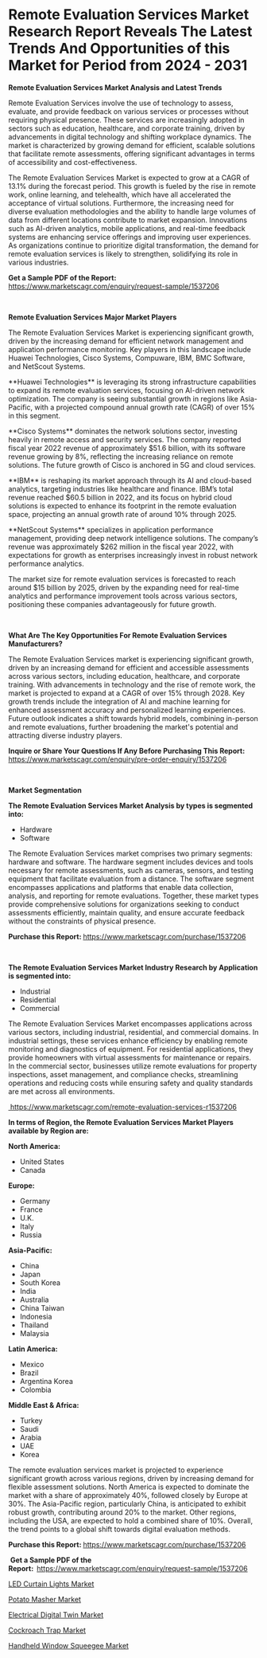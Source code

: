 <p><h1>Remote Evaluation Services Market Research Report Reveals The Latest Trends And Opportunities of this Market for Period from 2024 - 2031</h1></p><p><strong>Remote Evaluation Services Market Analysis and Latest Trends</strong></p>
<p><p>Remote Evaluation Services involve the use of technology to assess, evaluate, and provide feedback on various services or processes without requiring physical presence. These services are increasingly adopted in sectors such as education, healthcare, and corporate training, driven by advancements in digital technology and shifting workplace dynamics. The market is characterized by growing demand for efficient, scalable solutions that facilitate remote assessments, offering significant advantages in terms of accessibility and cost-effectiveness.</p><p>The Remote Evaluation Services Market is expected to grow at a CAGR of 13.1% during the forecast period. This growth is fueled by the rise in remote work, online learning, and telehealth, which have all accelerated the acceptance of virtual solutions. Furthermore, the increasing need for diverse evaluation methodologies and the ability to handle large volumes of data from different locations contribute to market expansion. Innovations such as AI-driven analytics, mobile applications, and real-time feedback systems are enhancing service offerings and improving user experiences. As organizations continue to prioritize digital transformation, the demand for remote evaluation services is likely to strengthen, solidifying its role in various industries.</p></p>
<p><strong>Get a Sample PDF of the Report:&nbsp;</strong> <a href="https://www.marketscagr.com/enquiry/request-sample/1537206?utm_campaign=1259&utm_medium=2&utm_source=Github&utm_content=ia&utm_term=29092024&utm_id=remote-evaluation-services">https://www.marketscagr.com/enquiry/request-sample/1537206</a></p>
<p>&nbsp;</p>
<p><strong>Remote Evaluation Services Major Market Players</strong></p>
<p><p>The Remote Evaluation Services Market is experiencing significant growth, driven by the increasing demand for efficient network management and application performance monitoring. Key players in this landscape include Huawei Technologies, Cisco Systems, Compuware, IBM, BMC Software, and NetScout Systems.</p><p>**Huawei Technologies** is leveraging its strong infrastructure capabilities to expand its remote evaluation services, focusing on AI-driven network optimization. The company is seeing substantial growth in regions like Asia-Pacific, with a projected compound annual growth rate (CAGR) of over 15% in this segment.</p><p>**Cisco Systems** dominates the network solutions sector, investing heavily in remote access and security services. The company reported fiscal year 2022 revenue of approximately $51.6 billion, with its software revenue growing by 8%, reflecting the increasing reliance on remote solutions. The future growth of Cisco is anchored in 5G and cloud services.</p><p>**IBM** is reshaping its market approach through its AI and cloud-based analytics, targeting industries like healthcare and finance. IBM’s total revenue reached $60.5 billion in 2022, and its focus on hybrid cloud solutions is expected to enhance its footprint in the remote evaluation space, projecting an annual growth rate of around 10% through 2025.</p><p>**NetScout Systems** specializes in application performance management, providing deep network intelligence solutions. The company’s revenue was approximately $262 million in the fiscal year 2022, with expectations for growth as enterprises increasingly invest in robust network performance analytics.</p><p>The market size for remote evaluation services is forecasted to reach around $15 billion by 2025, driven by the expanding need for real-time analytics and performance improvement tools across various sectors, positioning these companies advantageously for future growth.</p></p>
<p>&nbsp;</p>
<p><strong>What Are The Key Opportunities For Remote Evaluation Services Manufacturers?</strong></p>
<p><p>The Remote Evaluation Services market is experiencing significant growth, driven by an increasing demand for efficient and accessible assessments across various sectors, including education, healthcare, and corporate training. With advancements in technology and the rise of remote work, the market is projected to expand at a CAGR of over 15% through 2028. Key growth trends include the integration of AI and machine learning for enhanced assessment accuracy and personalized learning experiences. Future outlook indicates a shift towards hybrid models, combining in-person and remote evaluations, further broadening the market's potential and attracting diverse industry players.</p></p>
<p><strong>Inquire or Share Your Questions If Any Before Purchasing This Report:</strong> <a href="https://www.marketscagr.com/enquiry/pre-order-enquiry/1537206?utm_campaign=1259&utm_medium=2&utm_source=Github&utm_content=ia&utm_term=29092024&utm_id=remote-evaluation-services">https://www.marketscagr.com/enquiry/pre-order-enquiry/1537206</a></p>
<p>&nbsp;</p>
<p><strong>Market Segmentation</strong></p>
<p><strong>The Remote Evaluation Services Market Analysis by types is segmented into:</strong></p>
<p><ul><li>Hardware</li><li>Software</li></ul></p>
<p><p>The Remote Evaluation Services market comprises two primary segments: hardware and software. The hardware segment includes devices and tools necessary for remote assessments, such as cameras, sensors, and testing equipment that facilitate evaluation from a distance. The software segment encompasses applications and platforms that enable data collection, analysis, and reporting for remote evaluations. Together, these market types provide comprehensive solutions for organizations seeking to conduct assessments efficiently, maintain quality, and ensure accurate feedback without the constraints of physical presence.</p></p>
<p><strong>Purchase this Report:&nbsp;</strong><a href="https://www.marketscagr.com/purchase/1537206?utm_campaign=1259&utm_medium=2&utm_source=Github&utm_content=ia&utm_term=29092024&utm_id=remote-evaluation-services">https://www.marketscagr.com/purchase/1537206</a></p>
<p>&nbsp;</p>
<p><strong>The Remote Evaluation Services Market Industry Research by Application is segmented into:</strong></p>
<p><ul><li>Industrial</li><li>Residential</li><li>Commercial</li></ul></p>
<p><p>The Remote Evaluation Services Market encompasses applications across various sectors, including industrial, residential, and commercial domains. In industrial settings, these services enhance efficiency by enabling remote monitoring and diagnostics of equipment. For residential applications, they provide homeowners with virtual assessments for maintenance or repairs. In the commercial sector, businesses utilize remote evaluations for property inspections, asset management, and compliance checks, streamlining operations and reducing costs while ensuring safety and quality standards are met across all environments.</p></p>
<p><a href="https://www.marketscagr.com/remote-evaluation-services-r1537206?utm_campaign=1259&utm_medium=2&utm_source=Github&utm_content=ia&utm_term=29092024&utm_id=remote-evaluation-services">&nbsp;https://www.marketscagr.com/remote-evaluation-services-r1537206</a></p>
<p><strong>In terms of Region, the Remote Evaluation Services Market Players available by Region are:</strong></p>
<p>
    <p> <strong> North America: </strong>
        <ul>
            <li>United States</li>
            <li>Canada</li>
        </ul>
        </p> 
    <p> <strong> Europe: </strong>
        <ul>
            <li>Germany</li>
            <li>France</li>
            <li>U.K.</li>
            <li>Italy</li>
            <li>Russia</li>
        </ul>
        </p> 
    <p> <strong> Asia-Pacific: </strong>
        <ul>
            <li>China</li>
            <li>Japan</li>
            <li>South Korea</li>
            <li>India</li>
            <li>Australia</li>
            <li>China Taiwan</li>
            <li>Indonesia</li>
            <li>Thailand</li>
            <li>Malaysia</li>
        </ul>
        </p> 
    <p> <strong> Latin America: </strong>
        <ul>
            <li>Mexico</li>
            <li>Brazil</li>
            <li>Argentina Korea</li>
            <li>Colombia</li>
        </ul>
        </p> 
    <p> <strong> Middle East & Africa: </strong>
        <ul>
            <li>Turkey</li>
            <li>Saudi</li>
            <li>Arabia</li>
            <li>UAE</li>
            <li>Korea</li>
        </ul>
    </p>
    </p>
<p><p>The remote evaluation services market is projected to experience significant growth across various regions, driven by increasing demand for flexible assessment solutions. North America is expected to dominate the market with a share of approximately 40%, followed closely by Europe at 30%. The Asia-Pacific region, particularly China, is anticipated to exhibit robust growth, contributing around 20% to the market. Other regions, including the USA, are expected to hold a combined share of 10%. Overall, the trend points to a global shift towards digital evaluation methods.</p></p>
<p><strong>Purchase this Report: </strong><a href="https://www.marketscagr.com/purchase/1537206?utm_campaign=1259&utm_medium=2&utm_source=Github&utm_content=ia&utm_term=29092024&utm_id=remote-evaluation-services">https://www.marketscagr.com/purchase/1537206</a></p>
<p>&nbsp;<strong>Get a Sample PDF of the Report:&nbsp;&nbsp;</strong><a href="https://www.marketscagr.com/enquiry/request-sample/1537206?utm_campaign=1259&utm_medium=2&utm_source=Github&utm_content=ia&utm_term=29092024&utm_id=remote-evaluation-services">https://www.marketscagr.com/enquiry/request-sample/1537206</a></p>
<p><strong></strong></p>
<p><p><a href="https://issuu.com/reportprime-2/docs/led-curtain-lights-market-size-2030_c82ef72421edc8?utm_campaign=1259&utm_medium=2&utm_source=Github&utm_content=ia&utm_term=29092024&utm_id=remote-evaluation-services">LED Curtain Lights Market</a></p><p><a href="https://www.linkedin.com/pulse/unlocking-growth-potential-market-strategic-analysis-qff0c?utm_campaign=1259&utm_medium=2&utm_source=Github&utm_content=ia&utm_term=29092024&utm_id=remote-evaluation-services">Potato Masher Market</a></p><p><a href="https://issuu.com/reportprime-2/docs/electrical-digital-twin-market-size_5f7a4ce80260c4?utm_campaign=1259&utm_medium=2&utm_source=Github&utm_content=ia&utm_term=29092024&utm_id=remote-evaluation-services">Electrical Digital Twin Market</a></p><p><a href="https://www.linkedin.com/pulse/future-innovation-global-cockroach-trap-market-growth-opportunities-wqdac?utm_campaign=1259&utm_medium=2&utm_source=Github&utm_content=ia&utm_term=29092024&utm_id=remote-evaluation-services">Cockroach Trap Market</a></p><p><a href="https://www.linkedin.com/pulse/global-handheld-window-squeegee-market-trends-forecasts-izj3c?utm_campaign=1259&utm_medium=2&utm_source=Github&utm_content=ia&utm_term=29092024&utm_id=remote-evaluation-services">Handheld Window Squeegee Market</a></p></p>